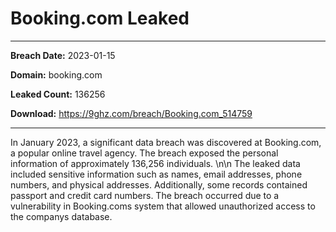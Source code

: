 # Booking.com Leaked

------------
**Breach Date:** 2023-01-15

**Domain:** booking.com

**Leaked Count:** 136256

**Download:** https://9ghz.com/breach/Booking.com_514759

------------
In January 2023, a significant data breach was discovered at Booking.com, a popular online travel agency. The breach exposed the personal information of approximately 136,256 individuals. \n\n The leaked data included sensitive information such as names, email addresses, phone numbers, and physical addresses. Additionally, some records contained passport and credit card numbers. The breach occurred due to a vulnerability in Booking.coms system that allowed unauthorized access to the companys database.
